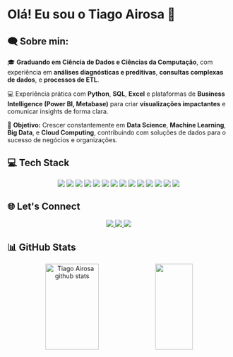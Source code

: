 # Olá! Eu sou o Tiago Airosa 👋

## 🗨 Sobre min:

🎓 **Graduando em Ciência de Dados e Ciências da Computação**, com experiência em **análises diagnósticas e preditivas**, **consultas complexas de dados**, e **processos de ETL**.

💻 Experiência prática com **Python**, **SQL**, **Excel** e plataformas de **Business Intelligence (Power BI, Metabase)** para criar **visualizações impactantes** e comunicar insights de forma clara.

🚀 **Objetivo:** Crescer constantemente em **Data Science**, **Machine Learning**, **Big Data**, e **Cloud Computing**, contribuindo com soluções de dados para o sucesso de negócios e organizações.

## 💻 Tech Stack

<div align="center">
  <img src="https://img.shields.io/badge/Python-3776AB?style=for-the-badge&logo=python&logoColor=FFFFFF" />
  <img src="https://img.shields.io/badge/SQL-4479A1?style=for-the-badge&logo=postgresql&logoColor=FFFFFF" />
  <img src="https://img.shields.io/badge/Power_BI-F2C811?style=for-the-badge&logo=powerbi&logoColor=FFFFFF" />
  <img src="https://img.shields.io/badge/Metabase-2E5B68?style=for-the-badge&logo=metabase&logoColor=FFFFFF" />
  <img src="https://img.shields.io/badge/MySQL-4479A1?style=for-the-badge&logo=mysql&logoColor=FFFFFF" />
  <img src="https://img.shields.io/badge/Excel-217346?style=for-the-badge&logo=microsoftexcel&logoColor=FFFFFF" />
  <img src="https://img.shields.io/badge/Machine_Learning-F7931E?style=for-the-badge&logo=scikit-learn&logoColor=FFFFFF" />
  <img src="https://img.shields.io/badge/Deep_Learning-FF6F00?style=for-the-badge&logo=tensorflow&logoColor=FFFFFF" />
  <img src="https://img.shields.io/badge/Tableau-E97627?style=for-the-badge&logo=tableau&logoColor=FFFFFF" />
  <img src="https://img.shields.io/badge/Matplotlib-F5A623?style=for-the-badge&logo=matplotlib&logoColor=FFFFFF" />
  <img src="https://img.shields.io/badge/Pandas-150458?style=for-the-badge&logo=pandas&logoColor=FFFFFF" />
  <img src="https://img.shields.io/badge/Seaborn-7D68A4?style=for-the-badge&logo=seaborn&logoColor=FFFFFF" />
  <img src="https://img.shields.io/badge/Cloud_Computing-232F3E?style=for-the-badge&logo=aws&logoColor=FFFFFF" />
  <img src="https://img.shields.io/badge/Big_Data-66CC66?style=for-the-badge&logo=hadoop&logoColor=FFFFFF" />
</div>

## 🌐 Let's Connect

<div align="center">
  <a href="https://www.linkedin.com/in/tiago-airosa/">
    <img src="https://img.shields.io/badge/LinkedIn-0077B5?style=for-the-badge&logo=linkedin&logoColor=FFFFFF" />
  </a>
  <a href="mailto:airosa32@gmail.com">
    <img src="https://img.shields.io/badge/Email-D14836?style=for-the-badge&logo=gmail&logoColor=FFFFFF" />
  </a>
  <a href="https://wa.me/+5512988082556">
    <img src="https://img.shields.io/badge/WhatsApp-25D366?style=for-the-badge&logo=whatsapp&logoColor=FFFFFF" />
  </a>
</div>

## 📊 GitHub Stats

<div align="center">
  <img width="49%" height="195px" src="https://github-readme-stats.vercel.app/api?username=airosa32&show_icons=true&count_private=true&hide_border=true&title_color=00bfbf&icon_color=00bfbf&text_color=c9d1d9&bg_color=0d1117" alt="Tiago Airosa github stats" />
  <img width="41%" height="195px" src="https://github-readme-stats.vercel.app/api/top-langs/?username=airosa32&layout=compact&hide_border=true&title_color=00bfbf&text_color=00bfbf&bg_color=0d1117" />
</div>
